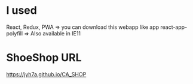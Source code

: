 # I used
React, Redux,
PWA => you can download this webapp like app
react-app-polyfill => Also available in IE11

# ShoeShop URL
https://jyh7a.github.io/CA_SHOP


